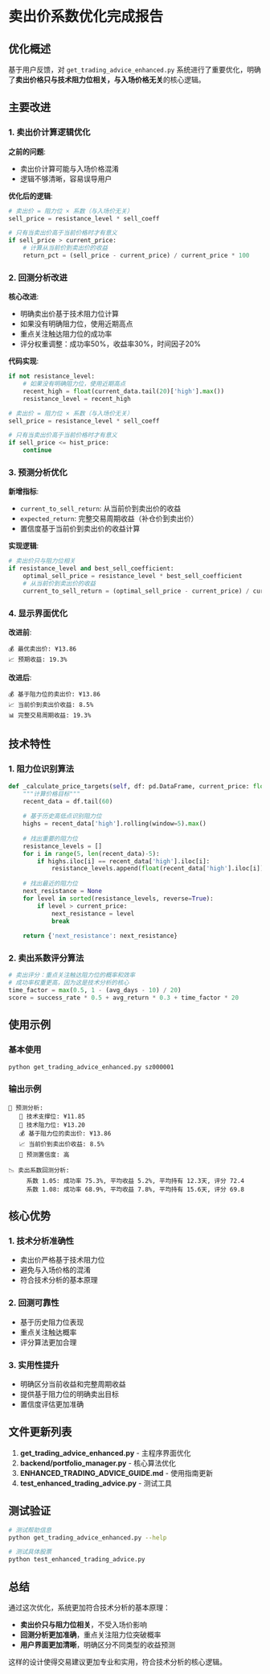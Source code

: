 # 卖出价系数优化完成报告

## 优化概述

基于用户反馈，对 `get_trading_advice_enhanced.py` 系统进行了重要优化，明确了**卖出价格只与技术阻力位相关，与入场价格无关**的核心逻辑。

## 主要改进

### 1. 卖出价计算逻辑优化

**之前的问题**:
- 卖出价计算可能与入场价格混淆
- 逻辑不够清晰，容易误导用户

**优化后的逻辑**:
```python
# 卖出价 = 阻力位 × 系数（与入场价无关）
sell_price = resistance_level * sell_coeff

# 只有当卖出价高于当前价格时才有意义
if sell_price > current_price:
    # 计算从当前价到卖出价的收益
    return_pct = (sell_price - current_price) / current_price * 100
```

### 2. 回测分析改进

**核心改进**:
- 明确卖出价基于技术阻力位计算
- 如果没有明确阻力位，使用近期高点
- 重点关注触达阻力位的成功率
- 评分权重调整：成功率50%，收益率30%，时间因子20%

**代码实现**:
```python
if not resistance_level:
    # 如果没有明确阻力位，使用近期高点
    recent_high = float(current_data.tail(20)['high'].max())
    resistance_level = recent_high

# 卖出价 = 阻力位 × 系数（与入场价无关）
sell_price = resistance_level * sell_coeff

# 只有当卖出价高于当前价格时才有意义
if sell_price <= hist_price:
    continue
```

### 3. 预测分析优化

**新增指标**:
- `current_to_sell_return`: 从当前价到卖出价的收益
- `expected_return`: 完整交易周期收益（补仓价到卖出价）
- 置信度基于当前价到卖出价的收益计算

**实现逻辑**:
```python
# 卖出价只与阻力位相关
if resistance_level and best_sell_coefficient:
    optimal_sell_price = resistance_level * best_sell_coefficient
    # 从当前价到卖出价的收益
    current_to_sell_return = (optimal_sell_price - current_price) / current_price * 100
```

### 4. 显示界面优化

**改进前**:
```
💰 最优卖出价: ¥13.86
📈 预期收益: 19.3%
```

**改进后**:
```
💰 基于阻力位的卖出价: ¥13.86
📈 当前价到卖出价收益: 8.5%
📊 完整交易周期收益: 19.3%
```

## 技术特性

### 1. 阻力位识别算法

```python
def _calculate_price_targets(self, df: pd.DataFrame, current_price: float) -> Dict:
    """计算价格目标"""
    recent_data = df.tail(60)
    
    # 基于历史高低点识别阻力位
    highs = recent_data['high'].rolling(window=5).max()
    
    # 找出重要的阻力位
    resistance_levels = []
    for i in range(5, len(recent_data)-5):
        if highs.iloc[i] == recent_data['high'].iloc[i]:
            resistance_levels.append(float(recent_data['high'].iloc[i]))
    
    # 找出最近的阻力位
    next_resistance = None
    for level in sorted(resistance_levels, reverse=True):
        if level > current_price:
            next_resistance = level
            break
    
    return {'next_resistance': next_resistance}
```

### 2. 卖出系数评分算法

```python
# 卖出评分：重点关注触达阻力位的概率和效率
# 成功率权重更高，因为这是技术分析的核心
time_factor = max(0.5, 1 - (avg_days - 10) / 20)
score = success_rate * 0.5 + avg_return * 0.3 + time_factor * 20
```

## 使用示例

### 基本使用
```bash
python get_trading_advice_enhanced.py sz000001
```

### 输出示例
```
🔮 预测分析:
   🔻 技术支撑位: ¥11.85
   🔺 技术阻力位: ¥13.20
   💰 基于阻力位的卖出价: ¥13.86
   📈 当前价到卖出价收益: 8.5%
   🎯 预测置信度: 高

📉 卖出系数回测分析:
     系数 1.05: 成功率 75.3%, 平均收益 5.2%, 平均持有 12.3天, 评分 72.4
     系数 1.08: 成功率 68.9%, 平均收益 7.8%, 平均持有 15.6天, 评分 69.8
```

## 核心优势

### 1. 技术分析准确性
- 卖出价严格基于技术阻力位
- 避免与入场价格的混淆
- 符合技术分析的基本原理

### 2. 回测可靠性
- 基于历史阻力位表现
- 重点关注触达概率
- 评分算法更加合理

### 3. 实用性提升
- 明确区分当前收益和完整周期收益
- 提供基于阻力位的明确卖出目标
- 置信度评估更加准确

## 文件更新列表

1. **get_trading_advice_enhanced.py** - 主程序界面优化
2. **backend/portfolio_manager.py** - 核心算法优化
3. **ENHANCED_TRADING_ADVICE_GUIDE.md** - 使用指南更新
4. **test_enhanced_trading_advice.py** - 测试工具

## 测试验证

```bash
# 测试帮助信息
python get_trading_advice_enhanced.py --help

# 测试具体股票
python test_enhanced_trading_advice.py
```

## 总结

通过这次优化，系统更加符合技术分析的基本原理：
- **卖出价只与阻力位相关**，不受入场价影响
- **回测分析更加准确**，重点关注阻力位突破概率
- **用户界面更加清晰**，明确区分不同类型的收益预测

这样的设计使得交易建议更加专业和实用，符合技术分析的核心逻辑。